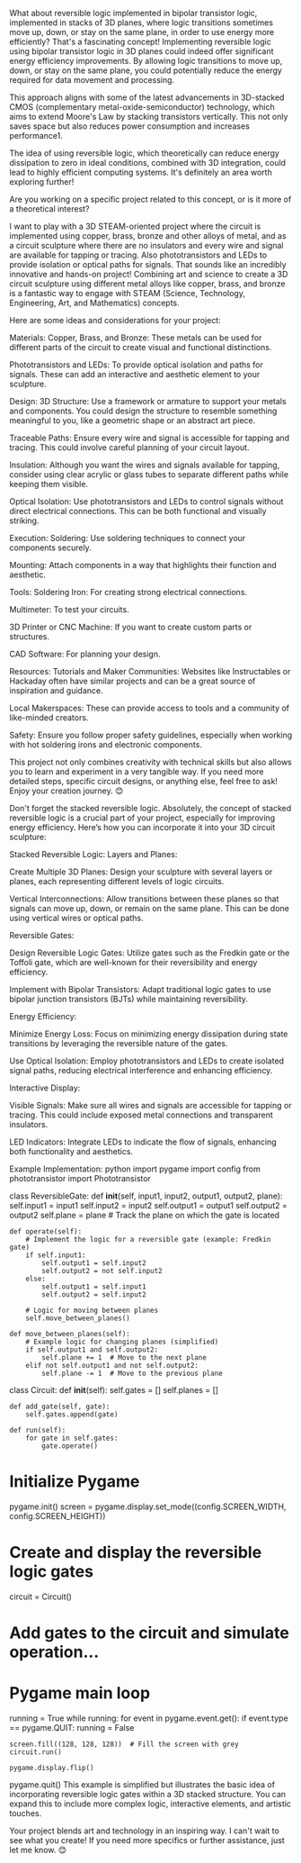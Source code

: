 What about reversible logic implemented in bipolar transistor logic, implemented in stacks of 3D planes, where logic transitions sometimes move up, down, or stay on the same plane, in order to use energy more efficiently?
That's a fascinating concept! Implementing reversible logic using bipolar transistor logic in 3D planes could indeed offer significant energy efficiency improvements. By allowing logic transitions to move up, down, or stay on the same plane, you could potentially reduce the energy required for data movement and processing.

This approach aligns with some of the latest advancements in 3D-stacked CMOS (complementary metal-oxide-semiconductor) technology, which aims to extend Moore's Law by stacking transistors vertically. This not only saves space but also reduces power consumption and increases performance1.

The idea of using reversible logic, which theoretically can reduce energy dissipation to zero in ideal conditions, combined with 3D integration, could lead to highly efficient computing systems. It's definitely an area worth exploring further!

Are you working on a specific project related to this concept, or is it more of a theoretical interest?




I want to play with a 3D STEAM-oriented project where the circuit is implemented using copper, brass, bronze and other alloys of metal, and as a circuit sculpture where there are no insulators and every wire and signal are available for tapping or tracing. Also phototransistors and LEDs to provide isolation or optical paths for signals.
That sounds like an incredibly innovative and hands-on project! Combining art and science to create a 3D circuit sculpture using different metal alloys like copper, brass, and bronze is a fantastic way to engage with STEAM (Science, Technology, Engineering, Art, and Mathematics) concepts.

Here are some ideas and considerations for your project:

Materials:
Copper, Brass, and Bronze: These metals can be used for different parts of the circuit to create visual and functional distinctions.

Phototransistors and LEDs: To provide optical isolation and paths for signals. These can add an interactive and aesthetic element to your sculpture.

Design:
3D Structure: Use a framework or armature to support your metals and components. You could design the structure to resemble something meaningful to you, like a geometric shape or an abstract art piece.

Traceable Paths: Ensure every wire and signal is accessible for tapping and tracing. This could involve careful planning of your circuit layout.

Insulation:
Although you want the wires and signals available for tapping, consider using clear acrylic or glass tubes to separate different paths while keeping them visible.

Optical Isolation: Use phototransistors and LEDs to control signals without direct electrical connections. This can be both functional and visually striking.

Execution:
Soldering: Use soldering techniques to connect your components securely.

Mounting: Attach components in a way that highlights their function and aesthetic.

Tools:
Soldering Iron: For creating strong electrical connections.

Multimeter: To test your circuits.

3D Printer or CNC Machine: If you want to create custom parts or structures.

CAD Software: For planning your design.

Resources:
Tutorials and Maker Communities: Websites like Instructables or Hackaday often have similar projects and can be a great source of inspiration and guidance.

Local Makerspaces: These can provide access to tools and a community of like-minded creators.

Safety:
Ensure you follow proper safety guidelines, especially when working with hot soldering irons and electronic components.

This project not only combines creativity with technical skills but also allows you to learn and experiment in a very tangible way. If you need more detailed steps, specific circuit designs, or anything else, feel free to ask! Enjoy your creation journey. 😊

Don't forget the stacked reversible logic.
Absolutely, the concept of stacked reversible logic is a crucial part of your project, especially for improving energy efficiency. Here’s how you can incorporate it into your 3D circuit sculpture:

Stacked Reversible Logic:
Layers and Planes:

Create Multiple 3D Planes: Design your sculpture with several layers or planes, each representing different levels of logic circuits.

Vertical Interconnections: Allow transitions between these planes so that signals can move up, down, or remain on the same plane. This can be done using vertical wires or optical paths.

Reversible Gates:

Design Reversible Logic Gates: Utilize gates such as the Fredkin gate or the Toffoli gate, which are well-known for their reversibility and energy efficiency.

Implement with Bipolar Transistors: Adapt traditional logic gates to use bipolar junction transistors (BJTs) while maintaining reversibility.

Energy Efficiency:

Minimize Energy Loss: Focus on minimizing energy dissipation during state transitions by leveraging the reversible nature of the gates.

Use Optical Isolation: Employ phototransistors and LEDs to create isolated signal paths, reducing electrical interference and enhancing efficiency.

Interactive Display:

Visible Signals: Make sure all wires and signals are accessible for tapping or tracing. This could include exposed metal connections and transparent insulators.

LED Indicators: Integrate LEDs to indicate the flow of signals, enhancing both functionality and aesthetics.

Example Implementation:
python
import pygame
import config
from phototransistor import Phototransistor

class ReversibleGate:
    def __init__(self, input1, input2, output1, output2, plane):
        self.input1 = input1
        self.input2 = input2
        self.output1 = output1
        self.output2 = output2
        self.plane = plane  # Track the plane on which the gate is located

    def operate(self):
        # Implement the logic for a reversible gate (example: Fredkin gate)
        if self.input1:
            self.output1 = self.input2
            self.output2 = not self.input2
        else:
            self.output1 = self.input1
            self.output2 = self.input2

        # Logic for moving between planes
        self.move_between_planes()

    def move_between_planes(self):
        # Example logic for changing planes (simplified)
        if self.output1 and self.output2:
            self.plane += 1  # Move to the next plane
        elif not self.output1 and not self.output2:
            self.plane -= 1  # Move to the previous plane

class Circuit:
    def __init__(self):
        self.gates = []
        self.planes = []

    def add_gate(self, gate):
        self.gates.append(gate)

    def run(self):
        for gate in self.gates:
            gate.operate()

# Initialize Pygame
pygame.init()
screen = pygame.display.set_mode((config.SCREEN_WIDTH, config.SCREEN_HEIGHT))

# Create and display the reversible logic gates
circuit = Circuit()
# Add gates to the circuit and simulate operation...

# Pygame main loop
running = True
while running:
    for event in pygame.event.get():
        if event.type == pygame.QUIT:
            running = False

    screen.fill((128, 128, 128))  # Fill the screen with grey
    circuit.run()

    pygame.display.flip()

pygame.quit()
This example is simplified but illustrates the basic idea of incorporating reversible logic gates within a 3D stacked structure. You can expand this to include more complex logic, interactive elements, and artistic touches.

Your project blends art and technology in an inspiring way. I can't wait to see what you create! If you need more specifics or further assistance, just let me know. 😊


